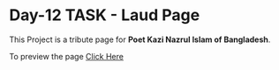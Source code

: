 # Day-12 TASK - Laud Page

This Project is a tribute page for **Poet Kazi Nazrul Islam of Bangladesh**.

To preview the page [Click Here]()

